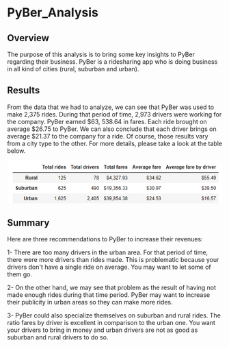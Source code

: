 # PyBer_Analysis

## Overview

The purpose of this analysis is to bring some key insights to PyBer regarding their business. PyBer is a ridesharing app who is doing business in all kind of cities (rural, suburban and urban). 

## Results

From the data that we had to analyze, we can see that PyBer was used to make 2,375 rides. During that period of time, 2,973 drivers were working for the company. PyBer earned $63, 538.64 in fares. Each ride brought on average $26.75 to PyBer. We can also conclude that each driver brings on average $21.37 to the company for a ride. Of course, those results vary from a city type to the other. For more details, please take a look at the table below. 

![](Resources/tableau_1.jpg)

## Summary
Here are three recommendations to PyBer to increase their revenues: 


1- There are too many drivers in the urban area. For that period of time, there were more drivers than rides made. This is problematic because your drivers don't have a single ride on average. You may want to let some of them go.


2- On the other hand, we may see that problem as the result of having not made enough rides during that time period. PyBer may  want to increase their publicity in urban areas so they can make more rides. 


3- PyBer could also specialize themselves on suburban and rural rides. The ratio fares by driver is excellent in comparison to the urban one. You want your drivers to bring in money and urban drivers are not as good as suburban and rural drivers to do so. 
